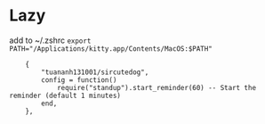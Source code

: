 # Lazy
add to ~/.zshrc
`export PATH="/Applications/kitty.app/Contents/MacOS:$PATH"`


```nvim
	{
		"tuananh131001/sircutedog",
		config = function()
			require("standup").start_reminder(60) -- Start the reminder (default 1 minutes)
		end,
	},

```
